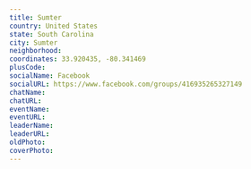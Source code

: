 ```yaml
---
title: Sumter
country: United States
state: South Carolina
city: Sumter
neighborhood: 
coordinates: 33.920435, -80.341469
plusCode:
socialName: Facebook
socialURL: https://www.facebook.com/groups/416935265327149
chatName:
chatURL:
eventName:
eventURL:
leaderName:
leaderURL:
oldPhoto: 
coverPhoto:
---
```


